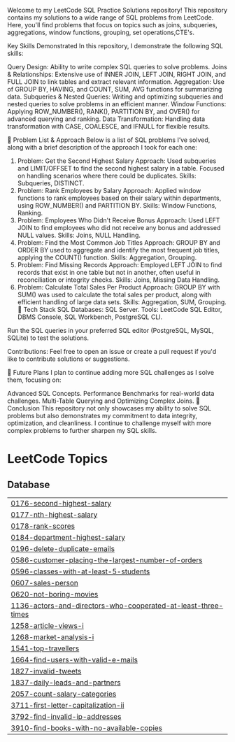 Welcome to my LeetCode SQL Practice Solutions repository! This repository contains my solutions to a wide range of SQL problems from LeetCode. 
Here, you'll find problems that focus on topics such as joins, subqueries, aggregations, window functions, grouping, set operations,CTE's.

Key Skills Demonstrated
In this repository, I demonstrate the following SQL skills:

Query Design: Ability to write complex SQL queries to solve problems.
Joins & Relationships: Extensive use of INNER JOIN, LEFT JOIN, RIGHT JOIN, and FULL JOIN to link tables and extract relevant information.
Aggregation: Use of GROUP BY, HAVING, and COUNT, SUM, AVG functions for summarizing data.
Subqueries & Nested Queries: Writing and optimizing subqueries and nested queries to solve problems in an efficient manner.
Window Functions: Applying ROW_NUMBER(), RANK(), PARTITION BY, and OVER() for advanced querying and ranking.
Data Transformation: Handling data transformation with CASE, COALESCE, and IFNULL for flexible results.

🚀 Problem List & Approach
Below is a list of SQL problems I’ve solved, along with a brief description of the approach I took for each one:

1. Problem: Get the Second Highest Salary
Approach: Used subqueries and LIMIT/OFFSET to find the second highest salary in a table. Focused on handling scenarios where there could be duplicates.
Skills: Subqueries, DISTINCT.
2. Problem: Rank Employees by Salary
Approach: Applied window functions to rank employees based on their salary within departments, using ROW_NUMBER() and PARTITION BY.
Skills: Window Functions, Ranking.
3. Problem: Employees Who Didn't Receive Bonus
Approach: Used LEFT JOIN to find employees who did not receive any bonus and addressed NULL values.
Skills: Joins, NULL Handling.
4. Problem: Find the Most Common Job Titles
Approach: GROUP BY and ORDER BY used to aggregate and identify the most frequent job titles, applying the COUNT() function.
Skills: Aggregation, Grouping.
5. Problem: Find Missing Records
Approach: Employed LEFT JOIN to find records that exist in one table but not in another, often useful in reconciliation or integrity checks.
Skills: Joins, Missing Data Handling.
6. Problem: Calculate Total Sales Per Product
Approach: GROUP BY with SUM() was used to calculate the total sales per product, along with efficient handling of large data sets.
Skills: Aggregation, SUM, Grouping.
🔧 Tech Stack
SQL Databases: SQL Server.
Tools: LeetCode SQL Editor, DBMS Console, SQL Workbench, PostgreSQL CLI.

Run the SQL queries in your preferred SQL editor (PostgreSQL, MySQL, SQLite) to test the solutions.

Contributions: Feel free to open an issue or create a pull request if you'd like to contribute solutions or suggestions.

🎯 Future Plans
I plan to continue adding more SQL challenges as I solve them, focusing on:

Advanced SQL Concepts.
Performance Benchmarks for real-world data challenges.
Multi-Table Querying and Optimizing Complex Joins.
🌟 Conclusion
This repository not only showcases my ability to solve SQL problems but also demonstrates my commitment to data integrity, optimization, and cleanliness.
I continue to challenge myself with more complex problems to further sharpen my SQL skills.












<!---LeetCode Topics Start-->
# LeetCode Topics
## Database
|  |
| ------- |
| [0176-second-highest-salary](https://github.com/alekya-SQL/Leetcode/tree/master/0176-second-highest-salary) |
| [0177-nth-highest-salary](https://github.com/alekya-SQL/Leetcode/tree/master/0177-nth-highest-salary) |
| [0178-rank-scores](https://github.com/alekya-SQL/Leetcode/tree/master/0178-rank-scores) |
| [0184-department-highest-salary](https://github.com/alekya-SQL/Leetcode/tree/master/0184-department-highest-salary) |
| [0196-delete-duplicate-emails](https://github.com/alekya-SQL/Leetcode/tree/master/0196-delete-duplicate-emails) |
| [0586-customer-placing-the-largest-number-of-orders](https://github.com/alekya-SQL/Leetcode/tree/master/0586-customer-placing-the-largest-number-of-orders) |
| [0596-classes-with-at-least-5-students](https://github.com/alekya-SQL/Leetcode/tree/master/0596-classes-with-at-least-5-students) |
| [0607-sales-person](https://github.com/alekya-SQL/Leetcode/tree/master/0607-sales-person) |
| [0620-not-boring-movies](https://github.com/alekya-SQL/Leetcode/tree/master/0620-not-boring-movies) |
| [1136-actors-and-directors-who-cooperated-at-least-three-times](https://github.com/alekya-SQL/Leetcode/tree/master/1136-actors-and-directors-who-cooperated-at-least-three-times) |
| [1258-article-views-i](https://github.com/alekya-SQL/Leetcode/tree/master/1258-article-views-i) |
| [1268-market-analysis-i](https://github.com/alekya-SQL/Leetcode/tree/master/1268-market-analysis-i) |
| [1541-top-travellers](https://github.com/alekya-SQL/Leetcode/tree/master/1541-top-travellers) |
| [1664-find-users-with-valid-e-mails](https://github.com/alekya-SQL/Leetcode/tree/master/1664-find-users-with-valid-e-mails) |
| [1827-invalid-tweets](https://github.com/alekya-SQL/Leetcode/tree/master/1827-invalid-tweets) |
| [1837-daily-leads-and-partners](https://github.com/alekya-SQL/Leetcode/tree/master/1837-daily-leads-and-partners) |
| [2057-count-salary-categories](https://github.com/alekya-SQL/Leetcode/tree/master/2057-count-salary-categories) |
| [3711-first-letter-capitalization-ii](https://github.com/alekya-SQL/Leetcode/tree/master/3711-first-letter-capitalization-ii) |
| [3792-find-invalid-ip-addresses](https://github.com/alekya-SQL/Leetcode/tree/master/3792-find-invalid-ip-addresses) |
| [3910-find-books-with-no-available-copies](https://github.com/alekya-SQL/Leetcode/tree/master/3910-find-books-with-no-available-copies) |
<!---LeetCode Topics End-->